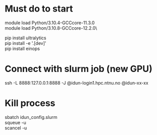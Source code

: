 # Must do to start

module load Python/3.10.4-GCCcore-11.3.0\
module load Python/3.10.8-GCCcore-12.2.0\\

pip install ultralytics\
pip install -e '.\[dev\]'\
pip install einops

# Connect with slurm job (new GPU)

ssh -L 8888:127.0.0.1:8888 -J <username>@idun-login1.hpc.ntnu.no <username>@idun-xx-xx

# Kill process

sbatch idun_config.slurm\
squeue -u <username>\
scancel -u <username>
